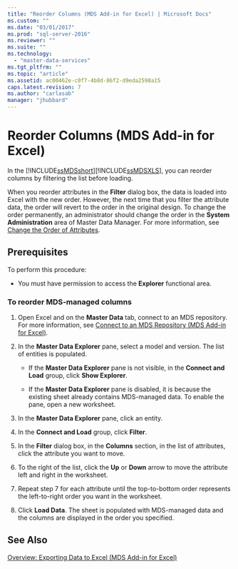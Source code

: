 ```yaml
---
title: "Reorder Columns (MDS Add-in for Excel) | Microsoft Docs"
ms.custom: ""
ms.date: "03/01/2017"
ms.prod: "sql-server-2016"
ms.reviewer: ""
ms.suite: ""
ms.technology: 
  - "master-data-services"
ms.tgt_pltfrm: ""
ms.topic: "article"
ms.assetid: ac00462e-c0f7-4b8d-86f2-d9eda2598a15
caps.latest.revision: 7
ms.author: "carlasab"
manager: "jhubbard"
---
```

# Reorder Columns (MDS Add-in for Excel)
  In the [!INCLUDE[ssMDSshort](../../analysis-services/includes/ssmdsshort-md.md)][!INCLUDE[ssMDSXLS](../../analysis-services/includes/ssmdsxls-md.md)], you can reorder columns by filtering the list before loading.  
  
 When you reorder attributes in the **Filter** dialog box, the data is loaded into Excel with the new order. However, the next time that you filter the attribute data, the order will revert to the order in the original design. To change the order permanently, an administrator should change the order in the **System Administration** area of Master Data Manager. For more information, see [Change the Order of Attributes](../../master-data-services/change-the-order-of-attributes.md).  
  
## Prerequisites  
 To perform this procedure:  
  
-   You must have permission to access the **Explorer** functional area.  
  
### To reorder MDS-managed columns  
  
1.  Open Excel and on the **Master Data** tab, connect to an MDS repository. For more information, see [Connect to an MDS Repository &#40;MDS Add-in for Excel&#41;](../../master-data-services/microsoft-excel-add-in/connect-to-an-mds-repository-mds-add-in-for-excel.md).  
  
2.  In the **Master Data Explorer** pane, select a model and version. The list of entities is populated.  
  
    -   If the **Master Data Explorer** pane is not visible, in the **Connect and Load** group, click **Show Explorer**.  
  
    -   If the **Master Data Explorer** pane is disabled, it is because the existing sheet already contains MDS-managed data. To enable the pane, open a new worksheet.  
  
3.  In the **Master Data Explorer** pane, click an entity.  
  
4.  In the **Connect and Load** group, click **Filter**.  
  
5.  In the **Filter** dialog box, in the **Columns** section, in the list of attributes, click the attribute you want to move.  
  
6.  To the right of the list, click the **Up** or **Down** arrow to move the attribute left and right in the worksheet.  
  
7.  Repeat step 7 for each attribute until the top-to-bottom order represents the left-to-right order you want in the worksheet.  
  
8.  Click **Load Data**. The sheet is populated with MDS-managed data and the columns are displayed in the order you specified.  
  
## See Also  
 [Overview: Exporting Data to Excel &#40;MDS Add-in for Excel&#41;](../../master-data-services/microsoft-excel-add-in/overview-exporting-data-to-excel-mds-add-in-for-excel.md)  
  
  